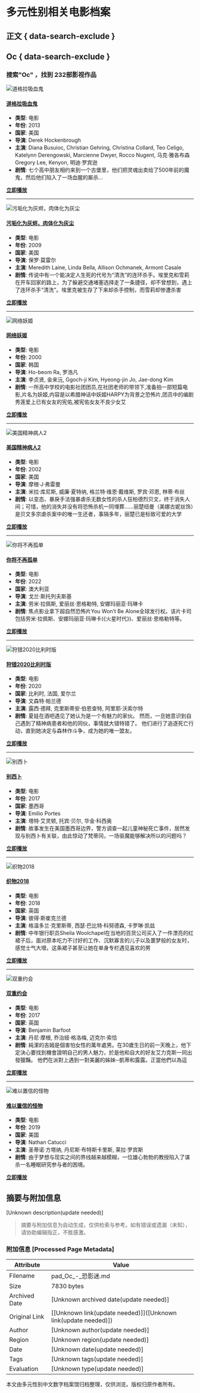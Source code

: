 # 多元性别相关电影档案

## 正文 { data-search-exclude }


## Oc { data-search-exclude }

### 搜索"Oc" ，找到 **232**部影视作品

![道格拉吸血鬼](https://img.kbfans.cc/upload/vod/20220903-1/eaf95bc4e2239614ab95a91744e80de6.jpg)

#### [道格拉吸血鬼](https://img.kbfans.cc/upload/vod/20220903-1/eaf95bc4e2239614ab95a91744e80de6.jpg)

- **类型**: 电影
- **年份**: 2013
- **国家**: 美国
- **导演**: Derek Hockenbrough
- **主演**: Diana Busuioc, Christian Gehring, Christina Collard, Teo Celigo, Katelynn Derengowski, Marcienne Dwyer, Rocco Nugent, 马克·雅各布森 Gregory Lee, Kenyon, 明迪·罗宾逊
- **剧情**:
  七个高中朋友相约来到一个古堡里，他们把灵魂出卖给了500年前的魔鬼，然后他们陷入了一场血腥的厮杀...

[**立即播放**](https://img.kbfans.cc/upload/vod/20220903-1/eaf95bc4e2239614ab95a91744e80de6.jpg)

---

![污垢化为灰烬，肉体化为灰尘](https://img.kbfans.cc/upload/vod/20220214-1/eb8add991d01200ffe45058d8ec9dbb1.jpg)

#### [污垢化为灰烬，肉体化为灰尘](https://img.kbfans.cc/upload/vod/20220214-1/eb8add991d01200ffe45058d8ec9dbb1.jpg)

- **类型**: 电影
- **年份**: 2009
- **国家**: 美国
- **导演**: 保罗·莫雷尔
- **主演**: Meredith Laine, Linda Bella, Allison Ochmanek, Armont Casale
- **剧情**:
  传说中有一个能决定人生死的代号为“清洗”的连环杀手。埃里克和雪莉在开车回家的路上，为了躲避交通堵塞选择走了一条捷径，却不曾想到，遇上了连环杀手“清洗”。埃里克被生存了下来却杀手控制，而雪莉却惨遭杀害

[**立即播放**](https://img.kbfans.cc/upload/vod/20220214-1/eb8add991d01200ffe45058d8ec9dbb1.jpg)

---

![网络妖姬](https://img.kbfans.cc/upload/vod/20220903-1/1d4d58cac77e20d26c1e1f10b4bb08a4.jpg)

#### [网络妖姬](https://img.kbfans.cc/upload/vod/20220903-1/1d4d58cac77e20d26c1e1f10b4bb08a4.jpg)

- **类型**: 电影
- **年份**: 2000
- **国家**: 韩国
- **导演**: Ho-beom Ra, 罗浩凡
- **主演**: 李贞贤, 金来沅, Ggoch-ji Kim, Hyeong-jin Jo, Jae-dong Kim
- **剧情**:
  一所高中学校的电影社团团员,在社团老师的带领下,准备拍一部短篇电影,片名为妖姬,内容是以希腊神话中妖姬HARPY为背景之恐怖片,团员中的编剧秀莲爱上已有女友的宪佑,被宪佑女友不良少女艾

[**立即播放**](https://img.kbfans.cc/upload/vod/20220903-1/1d4d58cac77e20d26c1e1f10b4bb08a4.jpg)

---

![美国精神病人2](https://img.kbfans.cc/upload/vod/20220903-1/2802d1c30447dbfa417ba29b699c644a.jpg)

#### [美国精神病人2](https://img.kbfans.cc/upload/vod/20220903-1/2802d1c30447dbfa417ba29b699c644a.jpg)

- **类型**: 电影
- **年份**: 2002
- **国家**: 美国
- **导演**: 摩根·J·弗雷曼
- **主演**: 米拉·库尼斯, 威廉·夏特纳, 格兰特·维恩·戴维斯, 罗宾·邓恩, 林蒂·布丝
- **剧情**:
  以变态、暴戾手法强暴虐杀无数女性的杀人狂柏德烈贝文，终于消失人间；可惜，他的消失并没有将恐怖杀机一同埋葬……丽楚纽曼（美娜古妮丝饰）是贝文多宗虐杀案中的唯一生还者，事隔多年，丽楚已是标致可爱的大学

[**立即播放**](https://img.kbfans.cc/upload/vod/20220903-1/2802d1c30447dbfa417ba29b699c644a.jpg)

---

![你将不再孤单](https://img.kbfans.cc/upload/vod/20220423-1/fa61112b90cbfc57bfa15fd74915ef4a.jpg)

#### [你将不再孤单](https://img.kbfans.cc/upload/vod/20220423-1/fa61112b90cbfc57bfa15fd74915ef4a.jpg)

- **类型**: 电影
- **年份**: 2022
- **国家**: 澳大利亚
- **导演**: 戈兰·斯托列夫斯基
- **主演**: 劳米·拉佩斯, 爱丽丝·恩格勒特, 安娜玛丽亚·玛琳卡
- **剧情**:
  焦点影业拿下超自然恐怖片You Won’t Be Alone全球发行权。该片卡司包括劳米·拉佩斯、安娜玛丽亚·玛琳卡(《火星时代》)、爱丽丝·恩格勒特等。

[**立即播放**](https://img.kbfans.cc/upload/vod/20220423-1/fa61112b90cbfc57bfa15fd74915ef4a.jpg)

---

![狩猎2020比利时版](https://img.kbfans.cc/upload/vod/20211019-1/0a40890fce5c5f6febc1fdae0015d213.jpg)

#### [狩猎2020比利时版](https://img.kbfans.cc/upload/vod/20211019-1/0a40890fce5c5f6febc1fdae0015d213.jpg)

- **类型**: 电影
- **年份**: 2020
- **国家**: 比利时, 法国, 爱尔兰
- **导演**: 文森特·帕兰德
- **主演**: 露西·德拜, 克里斯蒂安·伯恩查特, 阿里耶·沃索尔特
- **剧情**:
  夏娃在酒吧遇见了她认为是一个有魅力的家伙。 然而，一旦她意识到自己遇到了精神病患者和他的同伙，事情就大错特错了。 他们进行了追逐死亡行动，直到她决定与森林作斗争，成为她的唯一盟友。

[**立即播放**](https://img.kbfans.cc/upload/vod/20211019-1/0a40890fce5c5f6febc1fdae0015d213.jpg)

---

![别西卜](https://img.kbfans.cc/upload/dycms/20211226-1/358ba7c2cbd98b7c63252e561f701083.png)

#### [别西卜](https://img.kbfans.cc/upload/dycms/20211226-1/358ba7c2cbd98b7c63252e561f701083.png)

- **类型**: 电影
- **年份**: 2017
- **国家**: 墨西哥
- **导演**: Emilio Portes
- **主演**: 塔特·艾灵顿, 托宾·贝尔, 华金·科西奥
- **剧情**:
  故事发生在美国墨西哥边界，警方调查一起儿童神秘死亡事件，居然发现与别西卜有关联，由此惊动了梵蒂冈，一场驱魔能够解决所以的问题吗？

[**立即播放**](https://img.kbfans.cc/upload/dycms/20211226-1/358ba7c2cbd98b7c63252e561f701083.png)

---

![织物2018](https://img.kbfans.cc/upload/dycms/20211226-1/358ba7c2cbd98b7c63252e561f701083.png)

#### [织物2018](https://img.kbfans.cc/upload/dycms/20211226-1/358ba7c2cbd98b7c63252e561f701083.png)

- **类型**: 电影
- **年份**: 2018
- **国家**: 英国
- **导演**: 彼得·斯崔克兰德
- **主演**: 格温多兰·克里斯蒂, 西瑟·巴比特·科努德森, 卡罗琳·凯兹
- **剧情**:
  中年银行职员Sheila Woolchapel在当地的百货公司买入了一件漂亮的红裙子后，面对原本吃力不讨好的工作、沉默寡言的儿子以及噩梦般的女友时，感觉士气大增。这条裙子甚至让她在单身专栏遇见喜欢的男

[**立即播放**](https://img.kbfans.cc/upload/dycms/20211226-1/358ba7c2cbd98b7c63252e561f701083.png)

---

![双重约会](https://img.kbfans.cc/upload/dycms/20211226-1/358ba7c2cbd98b7c63252e561f701083.png)

#### [双重约会](https://img.kbfans.cc/upload/dycms/20211226-1/358ba7c2cbd98b7c63252e561f701083.png)

- **类型**: 电影
- **年份**: 2017
- **国家**: 英国
- **导演**: Benjamin Barfoot
- **主演**: 丹尼·摩根, 乔治娅·格洛梅, 迈克尔·索恰
- **剧情**:
  純潔的吉姆是個害怕女性的萬年處男。在30歲生日的前一天晚上，他下定決心要找到機會證明自己的男人魅力，於是他和自大的好友艾力克斯一同出發獵豔。 他們在派對上遇到一對美麗的姊妹─凱蒂和露露。正當他們以為這

[**立即播放**](https://img.kbfans.cc/upload/dycms/20211226-1/358ba7c2cbd98b7c63252e561f701083.png)

---

![难以置信的怪物](https://img.kbfans.cc/upload/dycms/20211226-1/358ba7c2cbd98b7c63252e561f701083.png)

#### [难以置信的怪物](https://img.kbfans.cc/upload/dycms/20211226-1/358ba7c2cbd98b7c63252e561f701083.png)

- **类型**: 电影
- **年份**: 2019
- **国家**: 美国
- **导演**: Nathan Catucci
- **主演**: 圣蒂诺·方塔纳, 丹尼斯·布特斯卡里斯, 莱拉·罗宾斯
- **剧情**:
  由于梦想与现实之间的界线越来越模糊，一位雄心勃勃的教授陷入了谋杀一名睡眠研究参与者的困境。

[**立即播放**](https://img.kbfans.cc/upload/dycms/20211226-1/358ba7c2cbd98b7c63252e561f701083.png)
<!-- tcd_original_link https://pad.hicity.cc/vodsearch/-Oc---------6---.html -->


## 摘要与附加信息

<!-- tcd_abstract -->
[Unknown description(update needed)]
<!-- tcd_abstract_end -->

> 摘要与附加信息为自动生成，仅供检索与参考。如有错误或遗漏（未知），请协助编辑指正，不胜感激。

### 附加信息 [Processed Page Metadata]

| Attribute       | Value                                  |
|-----------------|----------------------------------------|
| Filename        | pad_Oc_-_恐影迷.md                             |
| Size            | 7830 bytes                           |
| Archived Date   | [Unknown archived date(update needed)]                             |
| Original Link   | [[Unknown link(update needed)]]([Unknown link(update needed)])                       |
| Author          | [Unknown author(update needed)]                               |
| Region          | [Unknown region(update needed)]                               |
| Date            | [Unknown date(update needed)]                                 |
| Tags            | [Unknown tags(update needed)]                                 |
| Evaluation            | [Unknown type(update needed)]                                 |
<!-- tcd_table_end -->

本文由多元性别中文数字档案馆归档整理，仅供浏览。版权归原作者所有。
